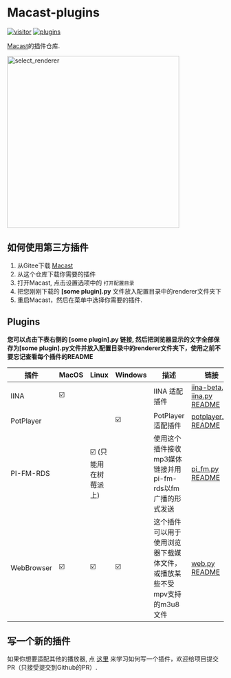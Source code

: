# Macast-plugins
[![visitor](https://visitor-badge.glitch.me/badge?page_id=xfangfang.Macast-plugins)](https://gitee.com/xfangfang/Macast-plugins)
[![plugins](https://shields-staging.herokuapp.com/github/directory-file-count/xfangfang/Macast-plugins?type=dir&label=plugins)](https://gitee.com/xfangfang/Macast-plugins/)

[Macast](https://gitee.com/xfangfang/Macast/)的插件仓库.  

<img align="center" width="400" src="https://xfangfang.gitee.io/assets/img/macast/select_renderer.png" alt="select_renderer" height="auto"/>

## 如何使用第三方插件

  1. 从Gitee下载 [Macast](https://gitee.com/xfangfang/Macast/)
  2. 从这个仓库下载你需要的插件
  3. 打开Macast, 点击设置选项中的 `打开配置目录`
  4. 把您刚刚下载的 **[some plugin].py** 文件放入配置目录中的renderer文件夹下
  5. 重启Macast，然后在菜单中选择你需要的插件.

## Plugins

**您可以点击下表右侧的 [some plugin].py 链接, 然后把浏览器显示的文字全部保存为[some plugin].py文件并放入配置目录中的renderer文件夹下，使用之前不要忘记查看每个插件的README**

| 插件    | MacOS | Linux                    | Windows | 描述                                                  | 链接                                                        |
| ---------- | ----- | ------------------------ | ------- | ------------------------------------------------------------ | ------------------------------------------------------------ |
| IINA       | ☑️     |                          |         | IINA 适配插件                                     | [iina-beta.py](https://gitee.com/xfangfang/Macast-plugins/raw/main/iina/iina-beta.py)  [iina.py](https://gitee.com/xfangfang/Macast-plugins/raw/main/iina/iina.py)  [README](https://gitee.com/xfangfang/Macast-plugins/tree/main/iina) |
| PotPlayer  |       |                          | ☑️       | PotPlayer 适配插件                                | [potplayer.py](https://gitee.com/xfangfang/Macast-plugins/raw/main/potplayer/potplayer.py)  [README](https://gitee.com/xfangfang/Macast-plugins/tree/main/potplayer) |<img width="265" alt="image" src="https://user-images.githubusercontent.com/16631584/143246295-cd7b4618-f90c-445a-b9c0-1ec0b7bdf885.png">
| PI-FM-RDS  |       | ☑️ (只能用在树莓派上) |         | 使用这个插件接收mp3媒体链接并用pi-fm-rds以fm广播的形式发送       | [pi_fm.py](https://gitee.com/xfangfang/Macast-plugins/raw/main/pi-fm-rds/pi_fm.py)  [README](https://gitee.com/xfangfang/Macast-plugins/tree/main/pi-fm-rds) |
| WebBrowser | ☑️     | ☑️                        | ☑️       | 这个插件可以用于使用浏览器下载媒体文件，或播放某些不受mpv支持的m3u8文件 | [web.py](https://gitee.com/xfangfang/Macast-plugins/raw/main/web/web.py)  [README](https://gitee.com/xfangfang/Macast-plugins/tree/main/web) |


## 写一个新的插件

如果你想要适配其他的播放器, 点 [这里](https://gitee.com/xfangfang/Macast/wikis/Custom-Renderer) 来学习如何写一个插件，欢迎给项目提交PR（只接受提交到Github的PR）.
